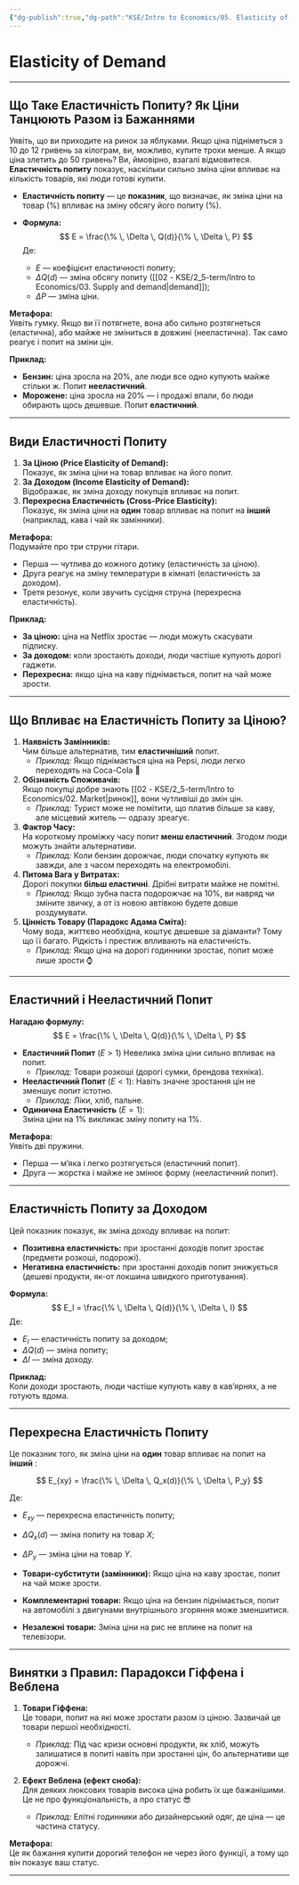 ```yaml
---
{"dg-publish":true,"dg-path":"KSE/Intro to Economics/05. Elasticity of Demand.md","permalink":"/kse/intro-to-economics/05-elasticity-of-demand/","created":"2025-02-03T00:17:02.517+02:00","updated":"2025-02-03T00:41:54.921+02:00"}
---
```


# Elasticity of Demand
---

## Що Таке Еластичність Попиту? Як Ціни Танцюють Разом із Бажаннями

Уявіть, що ви приходите на ринок за яблуками. Якщо ціна підніметься з 10 до 12 гривень за кілограм, ви, можливо, купите трохи менше. А якщо ціна злетить до 50 гривень? Ви, ймовірно, взагалі відмовитеся. 
**Еластичність попиту** показує, наскільки сильно зміна ціни впливає на кількість товарів, які люди готові купити.

- **Еластичність попиту** — це **показник**, що визначає, як зміна ціни на товар (%) впливає на зміну обсягу його попиту (%).
  
- <strong><span style="color: var(--color-aqua);">Формула:</span></strong>  
  $$ 
  E = \frac{\% \, \Delta \, Q(d)}{\% \, \Delta \, P} 
  $$
  Де:
  - $E$ — коефіцієнт еластичності попиту;
  - $\Delta Q(d)$ — зміна обсягу попиту ([[02 - KSE/2_5-term/Intro to Economics/03. Supply and demand\|demand]]);
  - $\Delta P$ — зміна ціни.

<strong><span style="color: var(--color-purple);">Метафора:</span></strong>  
Уявіть гумку. Якщо ви її потягнете, вона або сильно розтягнеться (еластична), або майже не зміниться в довжині (нееластична). Так само реагує і попит на зміни цін.

<strong><span style="color: var(--color-green);">Приклад:</span></strong>  
- **Бензин:** ціна зросла на 20%, але люди все одно купують майже стільки ж. Попит <strong><span style="color: var(--color-red);">нееластичний</span></strong>.  
- **Морожене:** ціна зросла на 20% — і продажі впали, бо люди обирають щось дешевше. Попит <strong><span style="color: var(--color-aqua);">еластичний</span></strong>.

---

## Види Еластичності Попиту

1. **За Ціною (Price Elasticity of Demand):**  
   Показує, як зміна ціни на товар впливає на його попит.
2. **За Доходом (Income Elasticity of Demand):**  
   Відображає, як зміна доходу покупців впливає на попит.
3. **Перехресна Еластичність (Cross-Price Elasticity):**  
   Показує, як зміна ціни на <strong><span style="color: var(--color-orange);">один</span></strong> товар впливає на попит на <strong><span style="color: var(--color-blue);">інший</span></strong> (наприклад, кава і чай як замінники).

<strong><span style="color: var(--color-purple);">Метафора:</span></strong>  
Подумайте про три струни гітари.  
- Перша — чутлива до кожного дотику (еластичність за ціною).  
- Друга реагує на зміну температури в кімнаті (еластичність за доходом).  
- Третя резонує, коли звучить сусідня струна (перехресна еластичність).

<strong><span style="color: var(--color-green);">Приклад:</span></strong>  
- **За ціною:** ціна на Netflix зростає — люди можуть скасувати підписку.  
- **За доходом:** коли зростають доходи, люди частіше купують дорогі гаджети.  
- **Перехресна:** якщо ціна на каву піднімається, попит на чай може зрости.

---

## Що Впливає на Еластичність Попиту за Ціною?

1. **Наявність Замінників:**  
   Чим більше альтернатив, тим <strong><span style="color: var(--color-aqua);">еластичніший</span></strong> попит.  
   - *Приклад:* Якщо піднімається ціна на Pepsi, люди легко переходять на Coca-Cola 🥤
2. **Обізнаність Споживачів:**  
   Якщо покупці добре знають [[02 - KSE/2_5-term/Intro to Economics/02. Market\|ринок]], вони чутливіші до змін цін.  
   - *Приклад:* Турист може не помітити, що платив більше за каву, але місцевий житель — одразу зреагує.
3. **Фактор Часу:**  
   На короткому проміжку часу попит <strong><span style="color: var(--color-red);">менш еластичний</span></strong>. Згодом люди можуть знайти альтернативи.  
   - *Приклад:* Коли бензин дорожчає, люди спочатку купують як завжди, але з часом переходять на електромобілі.
4. **Питома Вага у Витратах:**  
   Дорогі покупки <strong><span style="color: var(--color-aqua);">більш еластичні</span></strong>. Дрібні витрати майже не помітні.  
   - *Приклад:* Якщо зубна паста подорожчає на 10%, ви навряд чи зміните звичку, а от із новою автівкою будете довше роздумувати.
5. **Цінність Товару (Парадокс Адама Сміта):**  
   Чому вода, життєво необхідна, коштує дешевше за діаманти? Тому що її багато. Рідкість і престиж впливають на еластичність.
   - *Приклад:* Якщо ціна на дорогі годинники зростає, попит може лише зрости ⌚️

---

## Еластичний і Нееластичний Попит

**Нагадаю формулу:**
  $$ 
  E = \frac{\% \, \Delta \, Q(d)}{\% \, \Delta \, P} 
  $$

- <strong><span style="color: var(--color-aqua);">Еластичний Попит</span></strong>  ($E > 1$)
  Невелика зміна ціни сильно впливає на попит.  
  - *Приклад:* Товари розкоші (дорогі сумки, брендова техніка).
- <strong><span style="color: var(--color-red);">Нееластичний Попит</span></strong>  ($E < 1$):
  Навіть значне зростання цін не зменшує попит істотно.  
  - *Приклад:* Ліки, хліб, пальне.
- **Одинична Еластичність** ($E = 1$):  
  Зміна ціни на 1% викликає зміну попиту на 1%.

<strong><span style="color: var(--color-purple);">Метафора:</span></strong>  
Уявіть дві пружини.  
- Перша — м’яка і легко розтягується (еластичний попит).  
- Друга — жорстка і майже не змінює форму (нееластичний попит).

---

## Еластичність Попиту за Доходом

Цей показник показує, як зміна доходу впливає на попит:

- <strong><span style="color: var(--color-green);">Позитивна еластичність:</span></strong> при зростанні доходів попит зростає (предмети розкоші, подорожі).  
- <strong><span style="color: var(--color-red);">Негативна еластичність:</span></strong> при зростанні доходів попит знижується (дешеві продукти, як-от локшина швидкого приготування).

**Формула:**  
$$
E_I = \frac{\% \, \Delta \, Q(d)}{\% \, \Delta \, I}
$$
Де:
- $E_I$ — еластичність попиту за доходом;
- $\Delta Q(d)$ — зміна попиту;
- $\Delta I$ — зміна доходу.

<strong><span style="color: var(--color-green);">Приклад:</span></strong>  
Коли доходи зростають, люди частіше купують каву в кав’ярнях, а не готують вдома.

---

## Перехресна Еластичність Попиту

Це показник того, як зміна ціни на <strong><span style="color: var(--color-orange);">один</span></strong> товар впливає на попит на <strong><span style="color: var(--color-blue);">інший</span></strong> :

$$
E_{xy} = \frac{\% \, \Delta \, Q_x(d)}{\% \, \Delta \, P_y}
$$

Де:
- $E_{xy}$ — перехресна еластичність попиту;
- $\Delta Q_x(d)$ — зміна попиту на товар $X$;
- $\Delta P_y$ — зміна ціни на товар $Y$.

- **Товари-субститути (замінники):** Якщо ціна на каву зростає, попит на чай може зрости.  
- **Комплементарні товари:** Якщо ціна на бензин піднімається, попит на автомобілі з двигунами внутрішнього згоряння може зменшитися.  
- **Незалежні товари:** Зміна ціни на рис не вплине на попит на телевізори.

---

## Винятки з Правил: Парадокси Гіффена і Веблена

1. **Товари Гіффена:**  
   Це товари, попит на які може зростати разом із ціною. Зазвичай це товари першої необхідності.
   - *Приклад:* Під час кризи основні продукти, як хліб, можуть залишатися в попиті навіть при зростанні цін, бо альтернативи ще дорожчі.

2. **Ефект Веблена (ефект сноба):**  
   Для деяких люксових товарів висока ціна робить їх ще бажанішими. Це не про функціональність, а про статус 😎
   - *Приклад:* Елітні годинники або дизайнерський одяг, де ціна — це частина статусу.

<strong><span style="color: var(--color-purple);">Метафора:</span></strong>  
Це як бажання купити дорогий телефон не через його функції, а тому що він показує ваш статус.

---
